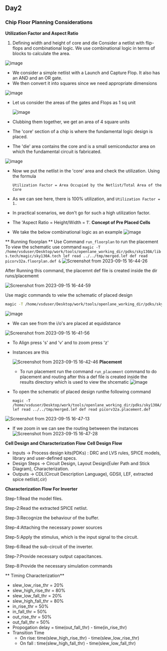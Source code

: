 ## Day2
### Chip Floor Planning Considerations
**Utilization Factor and Aspect Ratio**
1) Defining width and height of core and die
Consider a netlist with flip-flops and combinational logic. We use combinational logic in terms of blocks to calculate the area.

![image](https://github.com/KKiranR/Pes_pd/assets/89727621/81b84cc8-f5f6-43ae-a0a2-4eef16f0efe1)
- We consider a simple netlist with a Launch and Capture Flop. It also has an AND and an OR gate.
- We then convert it into squares since we need appropriate dimensions
  
![image](https://github.com/KKiranR/Pes_pd/assets/89727621/4cdbf4fb-ff1d-4123-8062-5cce546012f3)

- Let us consider the areas of the gates and Flops as 1 sq unit

  ![image](https://github.com/KKiranR/Pes_pd/assets/89727621/06ba6004-c236-42ee-826d-a52631fb8de8)
- Clubbing them together, we get an area of 4 square units
- The 'core' section of a chip is where the fundamental logic design is placed.
- The 'die' area contains the core and is a small semiconductor area on which the fundamental circuit is fabricated.

![image](https://github.com/KKiranR/Pes_pd/assets/89727621/015b67a2-ba55-4b3e-a86d-6d11bbfc45a8)

- Now we put the netlist in the 'core' area and check the utilization. Using the formula

  ```Utilization Factor = Area Occupied by the Netlist/Total Area of the Core```
  
- As we can see here, there is 100% utilization, and ```Utilization Factor = 1.```
- In practical scenarios, we don't go for such a high utilization factor.
- The 'Aspect Ratio = Height/Width = 1'.
**Concept of Pre Placed Cells**
- We take the below combinational logic as an example
![image](https://github.com/KKiranR/Pes_pd/assets/89727621/1e0fec8d-92e6-4967-86dc-c84b5ec1ba04)

** Running floorplan **
Use Command ```run_floorplan``` to run the placement 
To view the schematic use command ```magic -T /home/vsduser/Desktop/work/tools/openlane_working_dir/pdks/sky130A/libs.tech/magic/sky130A.tech lef read ../../tmp/merged.lef def read picorv32a.floorplan.def &```
![Screenshot from 2023-09-15 16-44-26](https://github.com/KKiranR/Pes_pd/assets/89727621/3bb29b33-397b-4069-bd26-c15e6cdd30a3)

After Running this command, the placemnt def file is created inside the dir runs/placememt

![Screenshot from 2023-09-15 16-44-59](https://github.com/KKiranR/Pes_pd/assets/89727621/84b3d680-2555-41a7-b4fb-02b73a0afaba)

 Use magic commands to veiw the schematic of placed design

 ``` bash = ?
 magic -T /home/vsduser/Desktop/work/tools/openlane_working_dir/pdks/sky130A/libs.tech/magic/sky130A.tech lef read ../../tmp/merged.lef def read picorv32a.placement.def
```
 ![image](https://github.com/KKiranR/Pes_pd/assets/89727621/adb14fed-c1b6-40f9-8d26-055944529447)

- We can see from the i/o's are placed at equidistance

  
![Screenshot from 2023-09-15 16-41-56](https://github.com/KKiranR/Pes_pd/assets/89727621/975cbbf8-0646-4530-ad72-a59af88fac0f)
- To Align press 's' and 'v' and to zoom press 'z'
- Instances are this
  
  ![Screenshot from 2023-09-15 16-42-46](https://github.com/KKiranR/Pes_pd/assets/89727621/fd35b7a9-8e50-4c44-a3b0-edddc348043b)
**Placement**
  - To run placement run the command ```run_placement```  command to do placement and routing after this a def file is created inside the results directory which is used to view the shcematic
![image](https://github.com/KKiranR/Pes_pd/assets/89727621/dbf3d5f5-1f8c-454d-a80f-a14f9b69b16c)

- To open the schematic of placed design runthe following command
  ``` bash=?
  magic -T /home/vsduser/Desktop/work/tools/openlane_working_dir/pdks/sky130A/libs.tech/magic/sky130A.tech lef read ../../tmp/merged.lef def read picorv32a.placement.def
  ```

![Screenshot from 2023-09-15 16-47-13](https://github.com/KKiranR/Pes_pd/assets/89727621/1c3c40f1-6c94-4ddb-bf5e-262bf44d7278)
- If we zoom in we can see the routing betweeen the instances 
 ![Screenshot from 2023-09-15 16-47-28](https://github.com/KKiranR/Pes_pd/assets/89727621/49fcff35-8bc4-4e01-9611-816e3a94015b)


**Cell Design and Characterization Flow**
**Cell Design Flow**

- Inputs -> Process design kits(PDKs) : DRC and LVS rules, SPICE models, library and user-defined specs.
- Design Steps -> Circuit Design, Layout Design(Euler Path and Stick Diagram), Characterization.
- Outputs -> CDL(Circuit Description Language), GDSII, LEF, extracted spice netlist(.cir)

**Characterization Flow For Inverter**

 Step-1:Read the model files.
 
 Step-2:Read the extracted SPICE netlist.
 
 Step-3:Recognize the behaviour of the buffer.
 
 Step-4:Attaching the necessary power sources
 
 Step-5:Apply the stimulus, which is the input signal to the circuit.
 
 Step-6:Read the sub-circuit of the inverter.
 
 Step-7:Provide necessary output capacitances.
 
 Step-8:Provide the necessary simulation commands
 
** Timing Characterization**
- slew_low_rise_thr = 20%
- slew_high_rise_thr = 80%
- slew_low_fall_thr = 20%
- slew_high_fall_thr = 80%
- in_rise_thr = 50%
- in_fall_thr = 50%
- out_rise_thr = 50%
- out_fall_thr = 50%
- Propogation delay = time(out_fall_thr) - time(in_rise_thr)
- Transition Time
  - On rise: time(slew_high_rise_thr) - time(slew_low_rise_thr)
  - On fall : time(slew_high_fall_thr) - time(slew_low_fall_thr)
